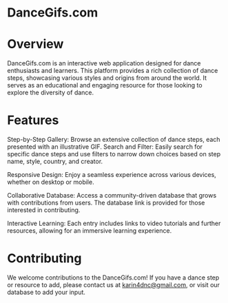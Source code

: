 # DanceGifs.com

# Overview
DanceGifs.com is an interactive web application designed for dance enthusiasts and learners. This platform provides a rich collection of dance steps, showcasing various styles and origins from around the world. It serves as an educational and engaging resource for those looking to explore the diversity of dance.

# Features

Step-by-Step Gallery: Browse an extensive collection of dance steps, each presented with an illustrative GIF.
Search and Filter: Easily search for specific dance steps and use filters to narrow down choices based on step name, style, country, and creator.

Responsive Design: Enjoy a seamless experience across various devices, whether on desktop or mobile.

Collaborative Database: Access a community-driven database that grows with contributions from users. The database link is provided for those interested in contributing.

Interactive Learning: Each entry includes links to video tutorials and further resources, allowing for an immersive learning experience.

# Contributing
We welcome contributions to the DanceGifs.com! If you have a dance step or resource to add, please contact us at karin4dnc@gmail.com, or visit our database to add your input.
